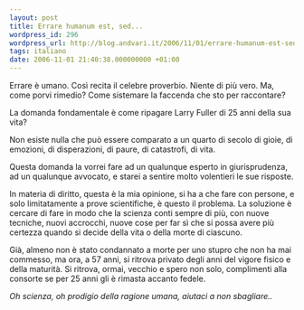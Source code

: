 ```yaml
---
layout: post
title: Errare humanum est, sed...
wordpress_id: 296
wordpress_url: http://blog.andvari.it/2006/11/01/errare-humanum-est-sed/
tags: italiano
date: 2006-11-01 21:40:38.000000000 +01:00
---
```

Errare è umano. Così recita il celebre proverbio. Niente di più vero. Ma, come porvi rimedio? Come sistemare la faccenda che sto per raccontare?

La domanda fondamentale è come ripagare Larry Fuller di 25 anni della sua vita?

Non esiste nulla che può essere comparato a un quarto di secolo di gioie, di emozioni, di disperazioni, di paure, di catastrofi, di vita.

Questa domanda la vorrei fare ad un qualunque esperto in giurisprudenza, ad un qualunque avvocato, e starei a sentire molto volentieri le sue risposte.

In materia di diritto, questa è la mia opinione, si ha a che fare con persone, e solo limitatamente a prove scientifiche, è questo il problema. La soluzione è cercare di fare in modo che la scienza conti sempre di più, con nuove tecniche, nuovi accrocchi, nuove cose per far sì che si possa avere più certezza quando si decide della vita o della morte di ciascuno.

Già, almeno non è stato condannato a morte per uno stupro che non ha mai commesso, ma ora, a 57 anni, si ritrova privato degli anni del vigore fisico e della maturità. Si ritrova, ormai, vecchio e spero non solo, complimenti alla consorte se per 25 anni gli è rimasta accanto fedele.

<em>Oh scienza, oh prodigio della ragione umana, aiutaci a non sbagliare..</em>
